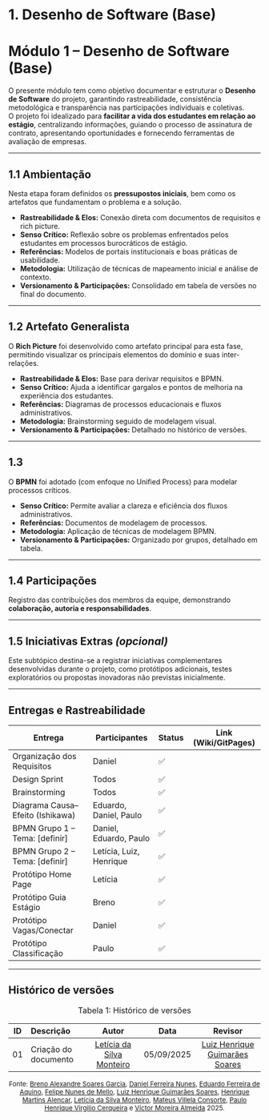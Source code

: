 # 1. Desenho de Software (Base)

# Módulo 1 – Desenho de Software (Base)

O presente módulo tem como objetivo documentar e estruturar o **Desenho de Software** do projeto, garantindo rastreabilidade, consistência metodológica e transparência nas participações individuais e coletivas.  
O projeto foi idealizado para **facilitar a vida dos estudantes em relação ao estágio**, centralizando informações, guiando o processo de assinatura de contrato, apresentando oportunidades e fornecendo ferramentas de avaliação de empresas.  

---

## 1.1 Ambientação  
Nesta etapa foram definidos os **pressupostos iniciais**, bem como os artefatos que fundamentam o problema e a solução.  
- **Rastreabilidade & Elos:** Conexão direta com documentos de requisitos e rich picture.  
- **Senso Crítico:** Reflexão sobre os problemas enfrentados pelos estudantes em processos burocráticos de estágio.  
- **Referências:** Modelos de portais institucionais e boas práticas de usabilidade.  
- **Metodologia:** Utilização de técnicas de mapeamento inicial e análise de contexto.  
- **Versionamento & Participações:** Consolidado em tabela de versões no final do documento.  

---

## 1.2 Artefato Generalista  
O **Rich Picture** foi desenvolvido como artefato principal para esta fase, permitindo visualizar os principais elementos do domínio e suas inter-relações.  
- **Rastreabilidade & Elos:** Base para derivar requisitos e BPMN.  
- **Senso Crítico:** Ajuda a identificar gargalos e pontos de melhoria na experiência dos estudantes.  
- **Referências:** Diagramas de processos educacionais e fluxos administrativos.  
- **Metodologia:** Brainstorming seguido de modelagem visual.  
- **Versionamento & Participações:** Detalhado no histórico de versões.  

---

## 1.3  
O **BPMN** foi adotado (com enfoque no Unified Process) para modelar processos críticos.    
- **Senso Crítico:** Permite avaliar a clareza e eficiência dos fluxos administrativos.  
- **Referências:** Documentos de modelagem de processos.  
- **Metodologia:** Aplicação de técnicas de modelagem BPMN.  
- **Versionamento & Participações:** Organizado por grupos, detalhado em tabela.  

---

## 1.4 Participações  
Registro das contribuições dos membros da equipe, demonstrando **colaboração, autoria e responsabilidades**.  

---

## 1.5 Iniciativas Extras *(opcional)*  
Este subtópico destina-se a registrar iniciativas complementares desenvolvidas durante o projeto, como protótipos adicionais, testes exploratórios ou propostas inovadoras não previstas inicialmente.  

---

## Entregas e Rastreabilidade  

| Entrega                                | Participantes                                | Status | Link (Wiki/GitPages) |
|----------------------------------------|----------------------------------------------|--------|-----------------------|
| Organização dos Requisitos             | Daniel                                       | ✅     |                       |
| Design Sprint       | Todos                                        | ✅     |                       |
| Brainstorming                          | Todos                                        | ✅     |                       |
| Diagrama Causa–Efeito (Ishikawa)       | Eduardo, Daniel, Paulo                       | ✅     |                       |
| BPMN Grupo 1 – Tema: [definir]         | Daniel, Eduardo, Paulo                       | ✅     |                       |
| BPMN Grupo 2 – Tema: [definir]         | Letícia, Luiz, Henrique                      |  ✅     |                       |
| Protótipo Home Page                    | Letícia                                      | ✅     |                       |
| Protótipo Guia Estágio                 | Breno                                        | ✅      |                       |
| Protótipo Vagas/Conectar               | Daniel                                       | ✅      |                       |
| Protótipo Classificação                | Paulo                                        | ✅     |                       |

---

## Histórico de versões  

<font size="3"><p style="text-align: center">Tabela 1: Histórico de versões</p></font>

| ID | Descrição            | Autor                                                                 | Data       | Revisor                                                                 |
|:--:|:---------------------|:----------------------------------------------------------------------:|:----------:|:----------------------------------------------------------------------:|
| 01 | Criação do documento | [Letícia da Silva Monteiro](https://github.com/leticiamonteiroo)       | 05/09/2025 | [Luiz Henrique Guimarães Soares](https://github.com/luizh-gsoares)     |

<font size="2"><p style="text-align: center">Fonte: [Breno Alexandre Soares Garcia](https://github.com/brenoalexandre0), [Daniel Ferreira Nunes](https://github.com/Mach1r0), [Eduardo Ferreira de Aquino](https://github.com/fxred), [Felipe Nunes de Mello](https://github.com/FelipeNunesdM), [Luiz Henrique Guimarães Soares](https://github.com/luizh-gsoares), [Henrique Martins Alencar](https://github.com/henryqma), [Letícia da Silva Monteiro](https://github.com/leticiamonteiroo), [Mateus Villela Consorte](https://github.com/MVConsorte), [Paulo Henrique Virgilio Cerqueira](https://github.com/paulocerqr) e [Víctor Moreira Almeida](https://github.com/aqela-batata-alt) 2025.</p></font>

